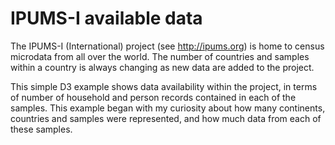 IPUMS-I available data
======================

The IPUMS-I (International) project (see http://ipums.org) is home to census microdata from all over the world. The number of countries and samples within a country is always changing as new data are added to the project.

This simple D3 example shows data availability within the project, in terms of number of household and person records contained in each of the samples. This example began with my curiosity about how many continents, countries and samples were represented, and how much data from each of these samples.
